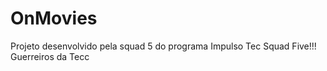 # OnMovies
Projeto desenvolvido pela squad 5 do programa Impulso Tec
Squad Five!!!
Guerreiros da Tecc 